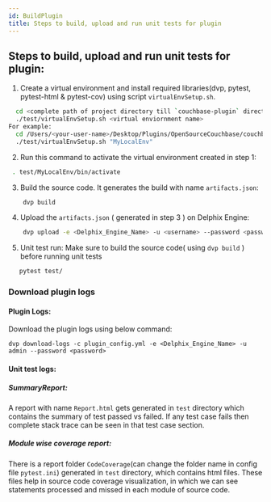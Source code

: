 ```yaml
---
id: BuildPlugin
title: Steps to build, upload and run unit tests for plugin
---
```


Steps to build, upload and run unit tests for plugin:
-----------------------------------------------------

  1. Create a virtual environment and install required libraries(dvp, pytest, pytest-html & pytest-cov) using script `virtualEnvSetup.sh`.
    
  ```bash
    cd <complete path of project directory till `couchbase-plugin` directory>
    ./test/virtualEnvSetup.sh <virtual enviornment name>
For example:
    cd /Users/<your-user-name>/Desktop/Plugins/OpenSourceCouchbase/couchbase-plugin
    ./test/virtualEnvSetup.sh "MyLocalEnv"
```
    
  2.  Run this command to activate the virtual environment created in step 1:
   ```bash
    . test/MyLocalEnv/bin/activate
   ```

  3.  Build the source code. It generates the build with name `artifacts.json`:
```bash
    dvp build
```
    
   4. Upload the `artifacts.json` ( generated in step 3 ) on Delphix Engine:
```bash
    dvp upload -e <Delphix_Engine_Name> -u <username> --password <password>
```
   5. Unit test run: Make sure to build the source code( using `dvp build` ) before running unit tests
  ```bash
     pytest test/
```

### <a id="run_unit_test_case"></a>Download plugin logs
#### Plugin Logs:
Download the plugin logs using below command:

```dvp download-logs -c plugin_config.yml -e <Delphix_Engine_Name> -u admin --password <password>```

#### Unit test logs: 
##### SummaryReport:
A report with name `Report.html` gets generated in `test` directory which contains the summary of test passed vs failed. If any test case fails then complete stack trace can be seen in that test case section.
##### Module wise coverage report:
There is a report folder `CodeCoverage`(can change the folder name in config file `pytest.ini`) generated in `test` directory, which contains html files. These files help in source code coverage visualization, in which we can see statements processed and missed in each module of source code.
